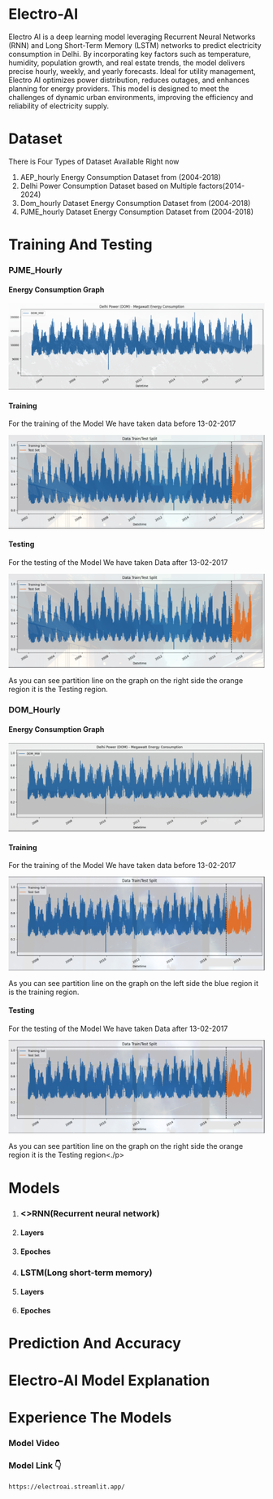 # Electro-AI
<p>
Electro AI is a deep learning model leveraging Recurrent Neural Networks (RNN) and Long Short-Term Memory (LSTM) networks to predict electricity consumption in Delhi. By incorporating key factors such as temperature, humidity, population growth, and real estate trends, the model delivers precise hourly, weekly, and yearly forecasts. Ideal for utility management, Electro AI optimizes power distribution, reduces outages, and enhances planning for energy providers. This model is designed to meet the challenges of dynamic urban environments, improving the efficiency and reliability of electricity supply.</p>
<h1>Dataset</h1>
<p>There is Four Types of Dataset Available Right now</p>
<ol>
    <li>AEP_hourly Energy Consumption Dataset from (2004-2018)</li>
    <li>Delhi Power Consumption Dataset based on Multiple factors(2014-2024) </li>
    <li>Dom_hourly Dataset  Energy Consumption Dataset from (2004-2018)</li>
    <li>PJME_hourly Dataset Energy Consumption Dataset from (2004-2018)</li>
</ol>
<h1>Training And Testing</h1>
    <h3>PJME_Hourly</h3>
    <h4>Energy Consumption Graph</h4>
        <img src = "/Images/energyconsumption graph.png" alt="DOM Energy Consumption Graph">
    <h4>Training</h4>
    <p>For the training of the Model We have taken data before 13-02-2017</p>
    <img src = "/Images/pjmetrainingandtesting.png" alt="DOM Energy Consumption Graph">
    <h4>Testing</h4>
    <p>For the testing of the Model We have taken Data after 13-02-2017</p>
    <img src = "/Images/pjmetrainingandtesting.png" alt="DOM Energy Consumption Graph">
    <p>As you can see partition line on the graph on the right side the orange region it is the Testing region.</p>
    <h3>DOM_Hourly</h3>
    <h4>Energy Consumption Graph</h4>
     <img src = "/Images/domenergy.png" alt="PJME Energy Consumption Graph">
    <h4>Training</h4>
    <p>For the training of the Model We have taken data before 13-02-2017</p>
    <img src = "/Images/trainingandtesting.png" alt="DOM Energy Consumption Graph">
    <p>As you can see partition line on the graph on the left side the blue region it is the training region.</p>
    <h4>Testing</h4>
    <p>For the testing of the Model We have taken Data after 13-02-2017</p>
    <img src = "/Images/trainingandtesting.png" alt="DOM Energy Consumption Graph">
     <p>As you can see partition line on the graph on the right side the orange region it is the Testing region<./p>
<h1>Models</h1>
<ol>
    <li><h3><>RNN(Recurrent neural network)</h3></li>
        <li><h4>Layers</h4></li>
       <li> <h4>Epoches</h4></li>
    <li><h3>LSTM(Long short-term memory)</h3></li>
        <li><h4>Layers</h4></li>
        <li><h4>Epoches</h4></li>
</ol>
<h1>Prediction And Accuracy</h1>
<h1>Electro-AI Model Explanation</h1>
<h1>Experience The Models</h1>
    <h3>Model Video</h3>
    <h3>Model Link 👇</h3>

```
https://electroai.streamlit.app/
```
